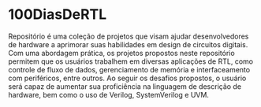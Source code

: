# 100DiasDeRTL
Repositório é uma coleção de projetos que visam ajudar desenvolvedores de hardware a aprimorar suas habilidades em design de circuitos digitais. Com uma abordagem prática, os projetos propostos neste repositório permitem que os usuários trabalhem em diversas aplicações de RTL, como controle de fluxo de dados, gerenciamento de memória e interfaceamento com periféricos, entre outros. Ao seguir os desafios propostos, o usuário será capaz de aumentar sua proficiência na linguagem de descrição de hardware, bem como o uso de Verilog, SystemVerilog e UVM.
